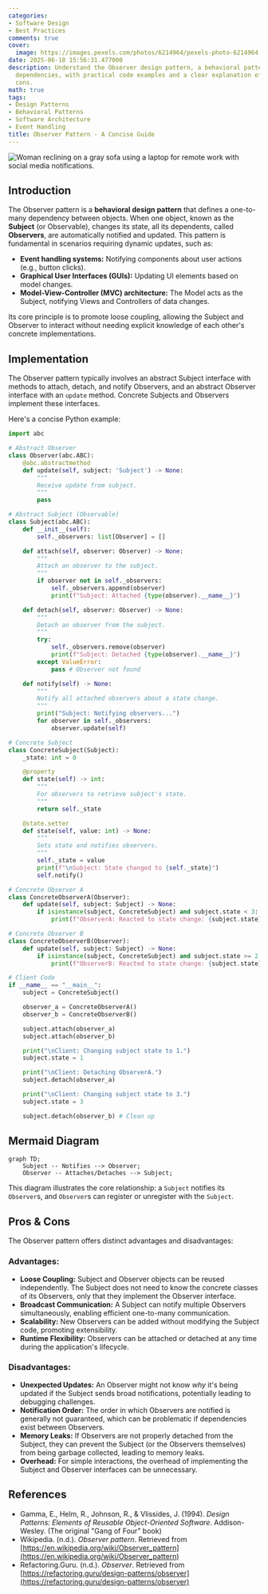 ```yaml
---
categories:
- Software Design
- Best Practices
comments: true
cover:
  image: https://images.pexels.com/photos/6214964/pexels-photo-6214964.jpeg?auto=compress&cs=tinysrgb&h=650&w=940
date: 2025-06-18 15:56:31.477000
description: Understand the Observer design pattern, a behavioral pattern for one-to-many
  dependencies, with practical code examples and a clear explanation of its pros and
  cons.
math: true
tags:
- Design Patterns
- Behavioral Patterns
- Software Architecture
- Event Handling
title: Observer Pattern - A Concise Guide
---
```


![Woman reclining on a gray sofa using a laptop for remote work with social media notifications.](https://images.pexels.com/photos/6214964/pexels-photo-6214964.jpeg?auto=compress&cs=tinysrgb&h=650&w=940 "Woman reclining on a gray sofa using a laptop for remote work with social media notifications.")


## Introduction

The Observer pattern is a **behavioral design pattern** that defines a one-to-many dependency between objects. When one object, known as the **Subject** (or Observable), changes its state, all its dependents, called **Observers**, are automatically notified and updated. This pattern is fundamental in scenarios requiring dynamic updates, such as:

*   **Event handling systems:** Notifying components about user actions (e.g., button clicks).
*   **Graphical User Interfaces (GUIs):** Updating UI elements based on model changes.
*   **Model-View-Controller (MVC) architecture:** The Model acts as the Subject, notifying Views and Controllers of data changes.

Its core principle is to promote loose coupling, allowing the Subject and Observer to interact without needing explicit knowledge of each other's concrete implementations.

## Implementation

The Observer pattern typically involves an abstract Subject interface with methods to attach, detach, and notify Observers, and an abstract Observer interface with an `update` method. Concrete Subjects and Observers implement these interfaces.

Here's a concise Python example:

```python
import abc

# Abstract Observer
class Observer(abc.ABC):
    @abc.abstractmethod
    def update(self, subject: 'Subject') -> None:
        """
        Receive update from subject.
        """
        pass

# Abstract Subject (Observable)
class Subject(abc.ABC):
    def __init__(self):
        self._observers: list[Observer] = []

    def attach(self, observer: Observer) -> None:
        """
        Attach an observer to the subject.
        """
        if observer not in self._observers:
            self._observers.append(observer)
            print(f"Subject: Attached {type(observer).__name__}")

    def detach(self, observer: Observer) -> None:
        """
        Detach an observer from the subject.
        """
        try:
            self._observers.remove(observer)
            print(f"Subject: Detached {type(observer).__name__}")
        except ValueError:
            pass # Observer not found

    def notify(self) -> None:
        """
        Notify all attached observers about a state change.
        """
        print("Subject: Notifying observers...")
        for observer in self._observers:
            observer.update(self)

# Concrete Subject
class ConcreteSubject(Subject):
    _state: int = 0

    @property
    def state(self) -> int:
        """
        For observers to retrieve subject's state.
        """
        return self._state

    @state.setter
    def state(self, value: int) -> None:
        """
        Sets state and notifies observers.
        """
        self._state = value
        print(f"\nSubject: State changed to {self._state}")
        self.notify()

# Concrete Observer A
class ConcreteObserverA(Observer):
    def update(self, subject: Subject) -> None:
        if isinstance(subject, ConcreteSubject) and subject.state < 3:
            print(f"ObserverA: Reacted to state change: {subject.state} (less than 3)")

# Concrete Observer B
class ConcreteObserverB(Observer):
    def update(self, subject: Subject) -> None:
        if isinstance(subject, ConcreteSubject) and subject.state >= 2:
            print(f"ObserverB: Reacted to state change: {subject.state} (greater or equal to 2)")

# Client Code
if __name__ == "__main__":
    subject = ConcreteSubject()

    observer_a = ConcreteObserverA()
    observer_b = ConcreteObserverB()

    subject.attach(observer_a)
    subject.attach(observer_b)

    print("\nClient: Changing subject state to 1.")
    subject.state = 1

    print("\nClient: Detaching ObserverA.")
    subject.detach(observer_a)

    print("\nClient: Changing subject state to 3.")
    subject.state = 3

    subject.detach(observer_b) # Clean up
```

## Mermaid Diagram

```mermaid
graph TD;
    Subject -- Notifies --> Observer;
    Observer -- Attaches/Detaches --> Subject;
```

This diagram illustrates the core relationship: a `Subject` notifies its `Observer`s, and `Observer`s can register or unregister with the `Subject`.

## Pros & Cons

The Observer pattern offers distinct advantages and disadvantages:

### Advantages:

*   **Loose Coupling:** Subject and Observer objects can be reused independently. The Subject does not need to know the concrete classes of its Observers, only that they implement the Observer interface.
*   **Broadcast Communication:** A Subject can notify multiple Observers simultaneously, enabling efficient one-to-many communication.
*   **Scalability:** New Observers can be added without modifying the Subject code, promoting extensibility.
*   **Runtime Flexibility:** Observers can be attached or detached at any time during the application's lifecycle.

### Disadvantages:

*   **Unexpected Updates:** An Observer might not know *why* it's being updated if the Subject sends broad notifications, potentially leading to debugging challenges.
*   **Notification Order:** The order in which Observers are notified is generally not guaranteed, which can be problematic if dependencies exist between Observers.
*   **Memory Leaks:** If Observers are not properly detached from the Subject, they can prevent the Subject (or the Observers themselves) from being garbage collected, leading to memory leaks.
*   **Overhead:** For simple interactions, the overhead of implementing the Subject and Observer interfaces can be unnecessary.

## References

*   Gamma, E., Helm, R., Johnson, R., & Vlissides, J. (1994). *Design Patterns: Elements of Reusable Object-Oriented Software*. Addison-Wesley. (The original "Gang of Four" book)
*   Wikipedia. (n.d.). *Observer pattern*. Retrieved from [https://en.wikipedia.org/wiki/Observer_pattern](https://en.wikipedia.org/wiki/Observer_pattern)
*   Refactoring.Guru. (n.d.). *Observer*. Retrieved from [https://refactoring.guru/design-patterns/observer](https://refactoring.guru/design-patterns/observer)